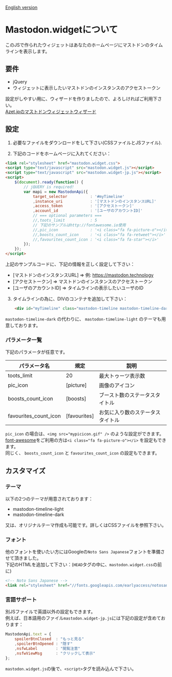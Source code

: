 [English version](README_en.md)

# Mastodon.widgetについて

このJSで作られたウィジェットはあなたのホームページにマストドンのタイムラインを表示します。

## 要件

 - jQuery
 - ウィジェットに表示したいマストドンのインスタンスのアクセストークン

設定がしやすい用に、ウィザードを作りましたので、よろしければご利用下さい。  
[Azet.jpのマストドンウィジェットウィザード](http://www.azet.jp/mastodon.wizard/wizard_jp.html)

## 設定

1) 必要なファイルをダウンロードをして下さい(CSSファイルとJSファイル).

2) 下記のコードをホームページに入れてください：

```html
<link rel="stylesheet" href="mastodon.widget.css">
<script type="text/javascript" src="mastodon.widget.js"></script>
<script type="text/javascript" src="mastodon.widget-jp.js"></script>
<script>
	$(document).ready(function() {
		// jQUERY is required!
		var mapi = new MastodonApi({
			target_selector          : '#myTimeline'
			,instance_uri            : '[マストドンのインスタンスURL]'
			,access_token            : '[アクセストークン]'
			,account_id              : '[ユーザのアカウントID]'
			// === optional parameters ===
			//,toots_limit           : 5
			// 下記のサンプルはhttp://fontawesome.io使用
			//,pic_icon              : '<i class="fa fa-picture-o"></i>' 
			//,boosts_count_icon     : '<i class="fa fa-retweet"></i>'
			//,favourites_count_icon : '<i class="fa fa-star"></i>'
		});
	});
</script>
```

上記のサンプルコードに、下記の情報を正しく設定して下さい：

 - [マストドンのインスタンスURL] => 例: https://mastodon.technology
 - [アクセストークン] => マストドンのインスタンスのアクセストークン
 - [ユーザのアカウントID]   => タイムラインの表示したいユーザのID

3) タイムラインの為に、DIVのコンテナを追加して下さい：

```html
    <div id="myTimeline" class="mastodon-timeline mastodon-timeline-dark"></div>
```

`mastodon-timeline-dark` の代わりに、 `mastodon-timeline-light` のテーマも用意しております。

### パラメータ一覧

下記のパラメータが任意です。

| パラメータ名          | 規定         | 説明 |
|---                    |---           |---   |
| toots_limit           | 20           | 最大トゥーツ表示数 |
| pic_icon              | [picture]    | 画像のアイコン |
| boosts_count_icon     | [boosts]     | ブースト数のステータスタイトル|
| favourites_count_icon | [favourites] | お気に入り数のステータスタイトル|

`pic_icon` の場合は、`<img src="mypicicon.gif" />` のような設定ができます。  
[font-awesome](http://fontawesome.io)をご利用の方は`<i class="fa fa-picture-o"></i>` を設定もできます。  
同じく、 `boosts_count_icon` と `favourites_count_icon` の設定もできます。

## カスタマイズ

### テーマ

以下の2つのテーマが用意されております：

 - mastodon-timeline-light
 - mastodon-timeline-dark

又は、オリジナルテーマ作成も可能です。詳しくはCSSファイルを参照下さい。

### フォント

他のフォントを使いたい方にはGoogleの`Noto Sans Japanese`フォントを準備させて頂きました。  
下記のHTMLを追加して下さい：(`HEAD`タグの中に、`mastodon.widget.css`の前に)

```html
<!-- Noto Sans Japanese -->
<link rel="stylesheet" href="//fonts.googleapis.com/earlyaccess/notosansjapanese.css">
```

### 言語サポート

別JSファイルで英語以外の設定もできます。  
例えば、日本語用のファイル`mastodon.widget-jp.js`には下記の設定が含めております：

```javascript
MastodonApi.text = {
	spoilerBtnClosed  : "もっと見る"
	,spoilerBtnOpened : "隠す"
	,nsfwLabel        : "閲覧注意"
	,nsfwViewMsg      : "クリックして表示"
};
```

`mastodon.widget.js`の後で、`<script>`タグを読み込んで下さい。
